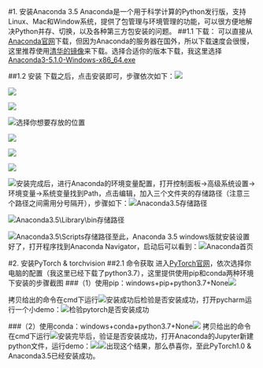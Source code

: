 #1. 安装Anaconda 3.5
Anaconda是一个用于科学计算的Python发行版，支持Linux、Mac和Window系统，提供了包管理与环境管理的功能，可以很方便地解决Python并存、切换，以及各种第三方包安装的问题。
##1.1 下载：
可以直接从[Anaconda官网](https://www.continuum.io/downloads)下载，但因为Anaconda的服务器在国外，所以下载速度会很慢，这里推荐使用[清华的镜像](https://mirrors.tuna.tsinghua.edu.cn/anaconda/archive/)来下载。选择合适你的版本下载，我这里选择[Anaconda3-5.1.0-Windows-x86_64.exe](https://mirrors.tuna.tsinghua.edu.cn/anaconda/archive/Anaconda3-5.1.0-Windows-x86_64.exe "Anaconda3-5.1.0-Windows-x86_64.exe")

##1.2 安装
下载之后，点击安装即可，步骤依次如下：![](Image/1.PNG)

![](Image/2.PNG)

![](Image/3.PNG)

![选择你想要存放的位置](Image/4.PNG)

![](Image/5.PNG)

![](Image/6.PNG)

![](Image/7.PNG)

![](Image/8.PNG)安装完成后，进行Anaconda的环境变量配置，打开控制面板->高级系统设置->环境变量->系统变量找到Path，点击编辑，加入三个文件夹的存储路径（注意三个路径之间需用分号隔开），步骤如下：![Anaconda3.5存储路径](Image/11：环境变量配置3.PNG)

![Anaconda3.5\Library\bin存储路径](Image/12：环境变量配置4.PNG)

![Anaconda3.5\Scripts存储路径](Image/13：环境变量配置5.PNG)至此，Anaconda 3.5 windows版就安装设置好了，打开程序找到Anaconda Navigator，启动后可以看到：![Anaconda首页](Image/15：打开Anaconda.PNG)

#2. 安装PyTorch & torchvision
##2.1 命令获取
进入[PyTorch官网]( https://pytorch.org/)，依次选择你电脑的配置（我这里已经下载了python3.7），这里提供使用pip和conda两种环境下安装的步骤截图
###（1）使用pip：windows+pip+python3.7+None![](Image/16：PyTorch安装1.PNG)

拷贝给出的命令在cmd下运行![](Image/16：PyTorch安装2：pip下打命令.PNG)安装成功后检验是否安装成功，打开pycharm运行一个小demo：![检验pytorch是否安装成功](Image/18：小demo运行检验是否安装成功.PNG)

###（2）使用conda：windows+conda+python3.7+None![](Image/conda.PNG)
拷贝给出的命令在cmd下运行![](Image/20：cmd下输入命令安装（conda）.PNG)安装完毕后，验证是否安装成功，打开Anaconda的Jupyter新建python文件，运行demo：![](Image/21：在Jupyter下新建python文件验证.jpg)![](Image/22：验证成功截图.PNG)出现这个结果，那么恭喜你，至此PyTorch1.0 & Anaconda3.5已经安装成功。
